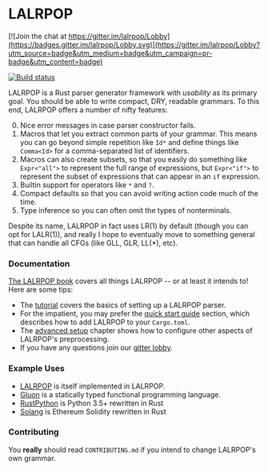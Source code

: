 # LALRPOP

[![Join the chat at https://gitter.im/lalrpop/Lobby](https://badges.gitter.im/lalrpop/Lobby.svg)](https://gitter.im/lalrpop/Lobby?utm_source=badge&utm_medium=badge&utm_campaign=pr-badge&utm_content=badge)

[![Build status](https://travis-ci.org/lalrpop/lalrpop.svg?branch=master)](https://travis-ci.org/lalrpop/lalrpop)

LALRPOP is a Rust parser generator framework with *usability* as its
primary goal. You should be able to write compact, DRY, readable
grammars. To this end, LALRPOP offers a number of nifty features:

0. Nice error messages in case parser constructor fails.
1. Macros that let you extract common parts of your grammar. This
   means you can go beyond simple repetition like `Id*` and define
   things like `Comma<Id>` for a comma-separated list of identifiers.
2. Macros can also create subsets, so that you easily do something
   like `Expr<"all">` to represent the full range of expressions, but
   `Expr<"if">` to represent the subset of expressions that can appear
   in an `if` expression.
3. Builtin support for operators like `*` and `?`.
4. Compact defaults so that you can avoid writing action code much of the
   time.
5. Type inference so you can often omit the types of nonterminals.

Despite its name, LALRPOP in fact uses LR(1) by default (though you
can opt for LALR(1)), and really I hope to eventually move to
something general that can handle all CFGs (like GLL, GLR, LL(\*),
etc).

### Documentation

[The LALRPOP book] covers all things LALRPOP -- or at least it intends
to! Here are some tips:

- The [tutorial] covers the basics of setting up a LALRPOP parser.
- For the impatient, you may prefer the [quick start guide] section, which describes
  how to add LALRPOP to your `Cargo.toml`.
- The [advanced setup] chapter shows how to configure other aspects of LALRPOP's
  preprocessing.
- If you have any questions join our [gitter lobby].

### Example Uses

- [LALRPOP] is itself implemented in LALRPOP.
- [Gluon] is a statically typed functional programming language.
- [RustPython] is Python 3.5+ rewritten in Rust
- [Solang] is Ethereum Solidity rewritten in Rust

[The LALRPOP book]: http://lalrpop.github.io/lalrpop/
[quick start guide]: http://lalrpop.github.io/lalrpop/quick_start_guide.html
[advanced setup]: http://lalrpop.github.io/lalrpop/advanced_setup.html
[tutorial]: http://lalrpop.github.io/lalrpop/tutorial/index.html
[LALRPOP]: https://github.com/lalrpop/lalrpop/blob/8034f3dacc4b20581bd10c5cb0b4f9faae778bb5/lalrpop/src/parser/lrgrammar.lalrpop
[Gluon]: https://github.com/gluon-lang/gluon/blob/d7ce3e81c1fcfdf25cdd6d1abde2b6e376b4bf50/parser/src/grammar.lalrpop
[RustPython]: https://github.com/RustPython/RustPython/blob/master/parser/src/python.lalrpop
[Solang]: https://github.com/hyperledger-labs/solang/blob/master/src/parser/solidity.lalrpop
[gitter lobby]: https://gitter.im/lalrpop/Lobby

### Contributing

You **really** should read `CONTRIBUTING.md` if you intend to change LALRPOP's own grammar.
